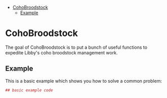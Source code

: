
-   [CohoBroodstock](#cohobroodstock)
    -   [Example](#example)

<!-- README.md is generated from README.Rmd. Please edit that file -->
CohoBroodstock
==============

The goal of CohoBroodstock is to put a bunch of useful functions to expedite Libby's coho broodstock management work.

Example
-------

This is a basic example which shows you how to solve a common problem:

``` r
## basic example code
```

